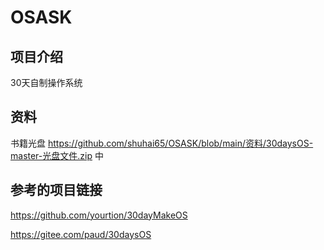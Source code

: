 # OSASK

## 项目介绍

30天自制操作系统

## 资料

书籍光盘 https://github.com/shuhai65/OSASK/blob/main/资料/30daysOS-master-光盘文件.zip 中

## 参考的项目链接

https://github.com/yourtion/30dayMakeOS

https://gitee.com/paud/30daysOS


